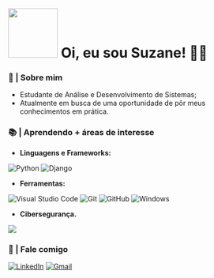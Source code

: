 

# <img src="https://gifs4crds.carrd.co/assets/images/gallery01/77f848c5.gif?vca07fc73a" width="100" height=""> Oi, eu sou Suzane! 👩‍💻

### 👾 | Sobre mim
* Estudante de Análise e Desenvolvimento de Sistemas;
* Atualmente em busca de uma oportunidade de pôr meus conhecimentos em prática.

### 📚 | Aprendendo + áreas de interesse

* **Linguagens e Frameworks:**
  
![Python](https://img.shields.io/badge/python-3670A0?style=for-the-badge&logo=python&logoColor=ffdd54) ![Django](https://img.shields.io/badge/django-%23092E20.svg?style=for-the-badge&logo=django&logoColor=white)
* **Ferramentas:**
  
![Visual Studio Code](https://img.shields.io/badge/Visual%20Studio%20Code-0078d7.svg?style=for-the-badge&logo=visual-studio-code&logoColor=white) ![Git](https://img.shields.io/badge/git-%23F05033.svg?style=for-the-badge&logo=git&logoColor=white) ![GitHub](https://img.shields.io/badge/github-%23121011.svg?style=for-the-badge&logo=github&logoColor=white) ![Windows](https://img.shields.io/badge/Windows-0078D6?style=for-the-badge&logo=windows&logoColor=white)
* **Cibersegurança.**

<img src="https://gifcity.carrd.co/assets/images/gallery38/7bf95592.gif?v=d55ea43d" width="" height="">


### 💬 | Fale comigo
[![LinkedIn](https://img.shields.io/badge/linkedin-%230077B5.svg?style=for-the-badge&logo=linkedin&logoColor=white)](https://www.linkedin.com/in/suzane-vit%C3%B3ria-oliveira-rodrigues-6205292b6?lipi=urn%3Ali%3Apage%3Ad_flagship3_profile_view_base_contact_details%3BL74ya%2FmaSXCqvm07muzczg%3D%3D) [![Gmail](https://img.shields.io/badge/Gmail-D14836?style=for-the-badge&logo=gmail&logoColor=white)](mailto:suzanerodrigues589@gmail.com)
